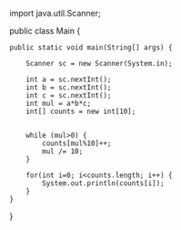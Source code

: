 import java.util.Scanner;

public class Main {

	public static void main(String[] args) {
		
		Scanner sc = new Scanner(System.in);
		
		int a = sc.nextInt();
		int b = sc.nextInt();
		int c = sc.nextInt();
		int mul = a*b*c;
		int[] counts = new int[10];
		
		
		while (mul>0) {
			counts[mul%10]++;
			mul /= 10;
		}
		
		for(int i=0; i<counts.length; i++) {
			System.out.println(counts[i]);
		}
	}

}
